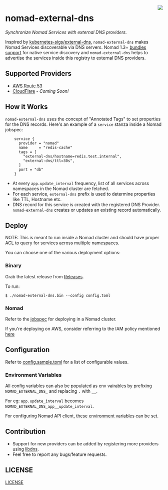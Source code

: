 <a href="https://zerodha.tech"><img src="https://zerodha.tech/static/images/github-badge.svg" align="right" /></a>

# nomad-external-dns

_Synchronize Nomad Services with external DNS providers._

Inspired by [kubernetes-sigs/external-dns](https://github.com/kubernetes-sigs/external-dns), `nomad-external-dns` makes Nomad Services discoverable via DNS servers.
Nomad 1.3+ [bundles support](https://www.hashicorp.com/blog/nomad-1-3-adds-native-service-discovery-and-edge-workload-support) for native service discovery and `nomad-external-dns` helps to advertise the services inside this registry to external DNS providers.

## Supported Providers

* [AWS Route 53](https://aws.amazon.com/route53/)
* [CloudFlare](https://www.cloudflare.com/dns) - _Coming Soon!_

## How it Works

`nomad-external-dns` uses the concept of "Annotated Tags" to set properties for the DNS records. Here's an example of a `service` stanza inside a Nomad jobspec:

```hcl
    service {
      provider = "nomad"
      name     = "redis-cache"
      tags = [
        "external-dns/hostname=redis.test.internal",
        "external-dns/ttl=30s",
      ]
      port = "db"
    }
```

- At every `app.update_interval` frequency, list of all services across namespaces in the Nomad cluster are fetched.
- For each service, `external-dns` prefix is used to determine properties like TTL, Hostname etc.
- DNS record for this service is created with the registered DNS Provider. `nomad-external-dns` creates or updates an existing record automatically.

## Deploy

NOTE: This is meant to run inside a Nomad cluster and should have proper ACL to query for services across multiple namespaces.

You can choose one of the various deployment options:

### Binary

Grab the latest release from [Releases](https://github.com/mr-karan/nomad-external-dns/releases).

To run:

```
$ ./nomad-external-dns.bin --config config.toml
```

### Nomad

Refer to the [jobspec](./docs/nomad.md#jobspec) for deploying in a Nomad cluster.

If you're deploying on AWS, consider referring to the IAM policy mentioned [here](./docs/aws.md#iam-policy)

## Configuration

Refer to [config.sample.toml](./config.sample.toml) for a list of configurable values.

### Environment Variables

All config variables can also be populated as env vairables by prefixing `NOMAD_EXTERNAL_DNS_` and replacing `.` with `__`.

For eg: `app.update_interval` becomes `NOMAD_EXTERNAL_DNS_app__update_interval`.

For configuring Nomad API client, [these environment variables](https://www.nomadproject.io/docs/runtime/environment) can be set.

## Contribution

- Support for new providers can be added by registering more providers using [libdns](https://github.com/libdns/libdns).
- Feel free to report any bugs/feature requests.

## LICENSE

[LICENSE](./LICENSE)
